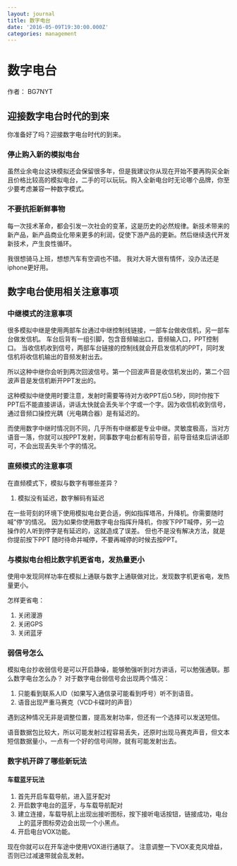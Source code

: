 ```yaml
---
layout: journal
title: 数字电台
date: '2016-05-09T19:30:00.000Z'
categories: management
---
```


# 数字电台

作者： BG7NYT

## 迎接数字电台时代的到来

你准备好了吗？迎接数字电台时代的到来。

### 停止购入新的模拟电台

虽然业余电台这块模拟还会保留很多年，但是我建议你从现在开始不要再购买全新且价格比较高的模拟电台，二手的可以玩玩。购入全新电台时无论哪个品牌，你至少要考虑兼容一种数字模式。

### 不要抗拒新鲜事物

每一次技术革命，都会引发一次社会的变革，这是历史的必然规律。新技术带来的新产品，新产品商业化带来更多的利润，促使下游产品的更新。然后继续迭代开发新技术，产生良性循环。

我很想骑马上班，想想汽车有空调也不错。 我对大哥大很有情怀，没办法还是iphone更好用。

## 数字电台使用相关注意事项

### 中继模式的注意事项

很多模拟中继是使用两部车台通过中继控制线链接，一部车台做收信机，另一部车台做发信机。 车台后背有一组引脚，包含音频输出口，音频输入口，PPT控制口。 当收信机收到信号，两部车台链接的控制线就会开启发信机的PPT，同时发信机将收信机输出的音频发射出去。

所以这种中继你会听到两次回波信号。第一个回波声音是收信机发出的，第二个回波声音是发信机断开PPT发出的。

这种模拟中继使用时要注意，发射时需要等待对方收PPT后0.5秒，同时你按下PPT后不能直接讲话，讲话太快就会丢失半个字或一个字。因为收信机收到信号，通过音频口操控光耦（光电耦合器）是有延迟的。

而使用数字中继时情况则不同，几乎所有中继都是专业中继。灵敏度极高，当对方语音一落，你就可以按PPT发射，同事数字电台都有前导音，前导音结束后讲话即可，不会出现丢失半个字的情况。

### 直频模式的注意事项

在直频模式下，模拟与数字有哪些差异？

1. 模拟没有延迟，数字解码有延迟

在一些苛刻的环境下使用模拟电台更合适，例如指挥塔吊，升降机。你需要随时喊”停“的情况。 因为如果你使用数字电台指挥升降机，你按下PPT喊停，另一边操作的人听到停字是有延迟的，这就造成了误差。 但也不是没有解决方法，就是你提前按下PPT 随时待命并喊停，不要再喊停的时候去按PPT。

### 与模拟电台相比数字机更省电，发热量更小

使用中发现同样功率在模拟上通联与数字上通联做对比，发现数字机更省电，发热量更小。

怎样更省电：

1. 关闭漫游
2. 关闭GPS
3. 关闭蓝牙

### 弱信号怎么

模拟电台抄收弱信号是可以开启静噪，能够勉强听到对方讲话，可以勉强通联。那么数字电台怎么办？ 对于数字电台弱信号会出现两个情况：

1. 只能看到联系人ID（如果写入通信录可能看到呼号）听不到语音。
2. 语音出现严重马赛克（VCD卡碟时的声音）

遇到这种情况无非是调整位置，提高发射功率，但还有一个选择可以发送短信。

语音数据包比较大，所以可能发射过程容易丢失，还原时出现马赛克声音，但文本短信数据量小，一点有一个好的信号间隙，就有可能发射出去。

### 数字机开辟了哪些新玩法

#### 车载蓝牙玩法

1. 首先开启车载导航，进入蓝牙配对
2. 开启数字电台的蓝牙，与车载导航配对
3. 建立连接，车载导航上出现出接听图标，按下接听电话按钮，链接成功，电台上的蓝牙图标旁边会出现一个小黑点。
4. 开启电台VOX功能。

现在你就可以在开车途中使用VOX进行通联了。 注意调整一下VOX麦克风增益，否则已过减速带就会乱发射。

